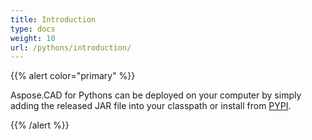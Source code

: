 ```yaml
---
title: Introduction
type: docs
weight: 10
url: /pythons/introduction/
---
```


{{% alert color="primary" %}}

Aspose.CAD for Pythons can be deployed on your computer by simply adding the released JAR file into your classpath or install from [PYPI](https://pypi.org/project/aspose-cad/).

{{% /alert %}}
